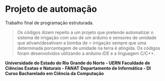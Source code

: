 # Projeto de automação

Trabalho final de programação estruturada.

> Os códigos dizem repeito a um projeto que pretende automatizar o sistema de irrigação com uso de um arduino e sensores de umidade que ativam/desativam a bomba de > irrigação sempre que uma determinada porcentagem de umidade na terra é atingida.
> Os códigos foram desenvolvidos utilizando a *arduino* *IDE* e a linguagem C/C++.

**Universidade do Estado do Rio Grande do Norte - UERN**
**Faculdade de Ciências Exatas e Naturais - FANAT**
**Departamento de Informática - DI**
**Curso Bacharelado em Ciência da Computação**
